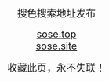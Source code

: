 <center>
<span style="font-size:20px">搜色搜索地址发布</span><br>
<br />
<span style="font-size:20px"><a href="https://sose.top" target="_blank">sose.top</a></span><br>
<span style="font-size:20px"><a href="https://sose.site" target="_blank">sose.site</a></span><br>

<br />
<span style="font-size:20px">收藏此页，永不失联！</span>
</center>
